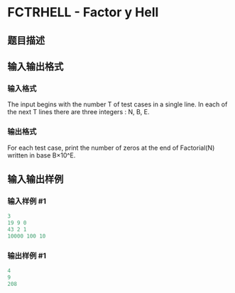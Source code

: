 # FCTRHELL - Factor y Hell

## 题目描述

## 输入输出格式

### 输入格式

The input begins with the number T of test cases in a single line. In each of the next T lines there are three integers : N, B, E.

### 输出格式

 For each test case, print the number of zeros at the end of Factorial(N) written in base B×10^E.

## 输入输出样例

### 输入样例 #1

```cpp
3
19 9 0
43 2 1
10000 100 10
```


### 输出样例 #1

```cpp
4
9
208
```


